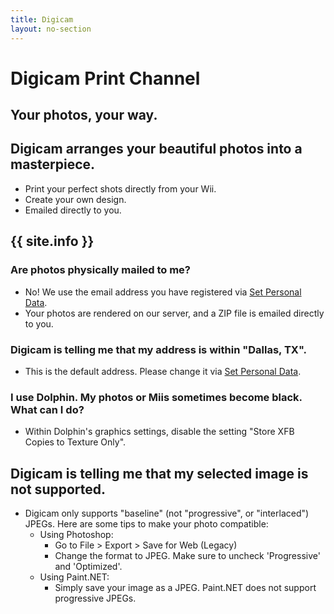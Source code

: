 ```yaml
---
title: Digicam
layout: no-section
---
```


<div class="header header-logo">
  <h1>Digicam Print Channel</h1>
  <h2>Your photos, your way.</h2>
</div>

<div class="section">

## Digicam arranges your beautiful photos into a masterpiece.
 - Print your perfect shots directly from your Wii.
 - Create your own design.
 - Emailed directly to you.

## {{ site.info }}
### Are photos physically mailed to me?
 - No! We use the email address you have registered via [Set Personal Data](/services/spd).
 - Your photos are rendered on our server, and a ZIP file is emailed directly to you.

### Digicam is telling me that my address is within "Dallas, TX".
 - This is the default address. Please change it via [Set Personal Data](/services/spd).

### I use Dolphin. My photos or Miis sometimes become black. What can I do?
 - Within Dolphin's graphics settings, disable the setting "Store XFB Copies to Texture Only".

## Digicam is telling me that my selected image is not supported.
 - Digicam only supports "baseline" (not "progressive", or "interlaced") JPEGs. Here are some tips to make your photo compatible:
   - Using Photoshop:
     - Go to File > Export > Save for Web (Legacy)
     - Change the format to JPEG. Make sure to uncheck 'Progressive' and 'Optimized'.
   - Using Paint.NET:
     - Simply save your image as a JPEG. Paint.NET does not support progressive JPEGs.
</div>
